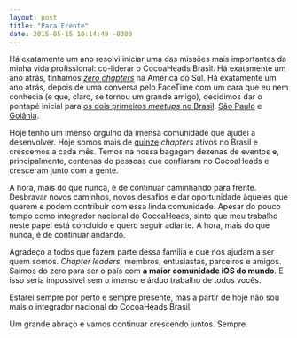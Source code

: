 ```yaml
---
layout: post
title: "Para Frente"
date: 2015-05-15 10:14:49 -0300
---
```


Há exatamente um ano resolvi iniciar uma das missões mais importantes da minha vida profissional: co-liderar o CocoaHeads Brasil. Há exatamente um ano atrás, tínhamos [*zero* _chapters_](http://web.archive.org/web/20140310055427/http://www.cocoaheads.org/) na América do Sul. Há exatamente um ano atrás, depois de uma conversa pelo FaceTime com um cara que eu nem conhecia (e que, claro, se tornou um grande amigo), decidimos dar o pontapé inicial para [os dois primeiros _meetups_ no Brasil](http://web.archive.org/web/20140517034222/http://cocoaheads.org/): [São Paulo](http://www.cocoaheads.com.br/fotos/detalhes/3) e [Goiânia](http://www.cocoaheads.com.br/fotos/detalhes/2).

Hoje tenho um imenso orgulho da imensa comunidade que ajudei a desenvolver. Hoje somos mais de [quinze](http://www.cocoaheads.com.br/cidades) _chapters_ ativos no Brasil e crescemos a cada mês. Temos na nossa bagagem dezenas de eventos e, principalmente, centenas de pessoas que confiaram no CocoaHeads e cresceram junto com a gente.

A hora, mais do que nunca, é de continuar caminhando para frente. Desbravar novos caminhos, novos desafios e dar oportunidade àqueles que querem e podem contribuir com essa linda comunidade. Apesar do pouco tempo como integrador nacional do CocoaHeads, sinto que meu trabalho neste papel está concluído e quero seguir adiante. A hora, mais do que nunca, é de continuar andando.

Agradeço a todos que fazem parte dessa família e que nos ajudam a ser quem somos. _Chapter leaders_, membros, entusiastas, parceiros e amigos. Saímos do zero para ser o país com **a maior comunidade iOS do mundo**. E isso seria impossível sem o imenso e árduo trabalho de todos vocês.

Estarei sempre por perto e sempre presente, mas a partir de hoje não sou mais o integrador nacional do CocoaHeads Brasil.

Um grande abraço e vamos continuar crescendo juntos. Sempre.